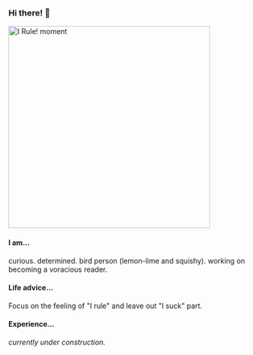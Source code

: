 ### Hi there! 👋

<img src="https://media.giphy.com/media/v1.Y2lkPTc5MGI3NjExMjUzbWZhbmp3cjBkMjk3bmN3dDFnYzN2Y25nN3NiZHpjdTV5cTJocCZlcD12MV9pbnRlcm5hbF9naWZfYnlfaWQmY3Q9Zw/Rhf0uSWt1P2TFqVMZK/giphy.gif" alt="I Rule! moment" width="400" height="400">

#### I am...
curious. determined. bird person (lemon-lime and squishy). working on becoming a voracious reader.

#### Life advice...
Focus on the feeling of "I rule" and leave out "I suck" part.

#### Experience...
*currently under construction.*
